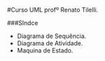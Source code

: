 #Curso UML
profº Renato Tilelli.

###SIndce
- Diagrama de Sequência.
- Diagrama de Atividade.
- Maquina de Estado.
